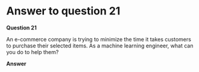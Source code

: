 # Answer to question 21

**Question 21**

An e-commerce company is trying to minimize the time it takes customers to purchase their selected items. As a machine learning engineer, what can you do to help them?

**Answer**
